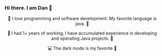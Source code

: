 ###                                 Hi there. I am Dan 👋 

<p align="center">🌱 I love programming and software development. My favorite language is java. 🤟</p>
<p align="center">👯 I had 1+ years of working, I have accumulated experience in developing and operating Java projects. 🤟</p>
<p align="center">💻 The dark mode is my favorite 🤟</p>


<!--
**ngcdan/ngcdan** is a ✨ _special_ ✨ repository because its `README.md` (this file) appears on your GitHub profile.

Here are some ideas to get you started:

- 🔭 I’m currently working on ...
- 🌱 I’m currently learning ...
- 👯 I’m looking to collaborate on ...
- 🤔 I’m looking for help with ...
- 💬 Ask me about ...
- 📫 How to reach me: ...
- 😄 Pronouns: ...
- ⚡ Fun fact: ...
-->
